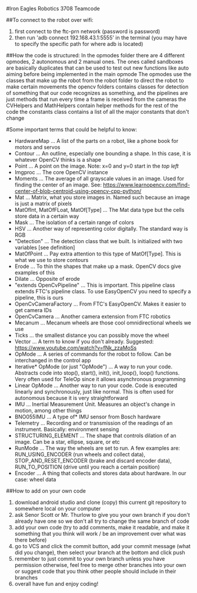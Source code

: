 #Iron Eagles Robotics 3708 Teamcode

##To connect to the robot over wifi:
1. first connect to the ftc-prn network (password is password)
1. then run 'adb connect 192.168.43.1:5555' in the terminal (you may have to specify the specific path for where adb is located)

##How the code is structured:
In the opmodes folder there are 4 different opmodes, 2 autonomous and 2 manual ones. The ones called sandboxes are basically duplicates that can be used to test out new functions like auto aiming before being implemented in the main opmode
The opmodes use the classes that make up the robot from the robot folder to direct the robot to make certain movements
the opencv folders contains classes for detection of something that our code recognizes as something, and the pipelines are just methods that run every time a frame is received from the cameras
the CVHelpers and MathHelpers contain helper methods for the rest of the code
the constants class contains a list of all the major constants that don't change

#Some important terms that could be helpful to know:
* HardwareMap ... A list of the parts on a robot, like a phone book for motors and servos
* Contour ... An outline, especially one bounding a shape. In this case, it is whatever OpenCV thinks is a shape
* Point ... A point on the image. Note: x=0 and y=0 start in the *top left*
* Imgproc ... The core OpenCV instance
* Moments ... The average of all grayscale values in an image. Used for finding the center of an image. See: https://www.learnopencv.com/find-center-of-blob-centroid-using-opencv-cpp-python/
* Mat ... Matrix, what you store images in. Named such because an image is just a matrix of pixels
* MatOfInt, MatOfFLoat, MatOf[Type] ... The Mat data type but the cells store data in a certain way
* Mask ... The isolation of a certain range of colors
* HSV ... Another way of representing color digitally. The standard way is RGB
* "Detection" ... The detection class that we built. Is initialized with two variables [see definition]
* MatOfPoint ... Pay extra attention to this type of MatOf[Type]. This is what we use to store contours
* Erode ... To thin the shapes that make up a mask. OpenCV docs give examples of this
* Dilate ... Opposite of erode
* "extends OpenCvPipeline" ... This is important. This pipeline class extends FTC's pipeline class. To use EasyOpenCV you need to specify a pipeline, this is ours
* OpenCvCameraFactory ... From FTC's EasyOpenCV. Makes it easier to get camera IDs
* OpenCvCamera ... Another camera extension from FTC robotics
* Mecanum ... Mecanum wheels are those cool omnidirectional wheels we use
* Ticks ... the smallest distance you can possibly move the wheel
* Vector ... A term to know if you don't already. Suggested: https://www.youtube.com/watch?v=fNk_zzaMoSs
* OpMode ... A series of commands for the robot to follow. Can be interchanged in the control app
* Iterative*  OpMode (or just "OpMode") ... A way to run your code. Abstracts code into stop(), start(), init(), init_loop(), loop() functions. Very often used for TeleOp since it allows asynchronous programming
* Linear OpMode ... Another way to run your code. Code is executed linearly and synchronously, just like normal. This is often used for autonomous because it is very straightforward
* IMU ... Inertial Measurement Unit. Measures an object's change in motion, among other things
* BNO055IMU ... A type of*  IMU sensor from Bosch hardware
* Telemetry ... Recording and or transmission of the readings of an instrument. Basically: environment sensing
* STRUCTURING_ELEMENT ... The shape that controls dilation of an image. Can be a star, ellipse, square, or etc
* RunMode ... The way the wheels are set to run. A few examples are: RUN_USING_ENCODER (run wheels and collect data), STOP_AND_RESET_ENCODER (brake and discard encoder data), RUN_TO_POSITION (drive until you reach a certain position)
* Encoder ... A thing that collects and stores data about hardware. In our case: wheel data

##How to add on your own code
1. download android studio and clone (copy) this current git repository to somewhere local on your computer
1. ask Senor Scott or Mr. Thurlow to give you your own branch if you don't already have one so we don't all try to change the same branch of code
1. add your own code (try to add comments, make it readable, and make it something that you think will work / be an improvement over what was there before)
1. go to VCS and click the commit button, add your commit message (what did you change), then select your branch at the bottom and click push
1. remember to just commit to your own branch unless you have permission otherwise, feel free to merge other branches into your own or suggest code that you think other people should include in their branches
1. overall have fun and enjoy coding!